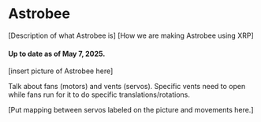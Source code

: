 # Astrobee
[Description of what Astrobee is] 
[How we are making Astrobee using XRP]

#### Up to date as of May 7, 2025.

[insert picture of Astrobee here]

Talk about fans (motors) and vents (servos). Specific vents need to open while fans run for it to do specific translations/rotations. 

[Put mapping between servos labeled on the picture and movements here.] 
